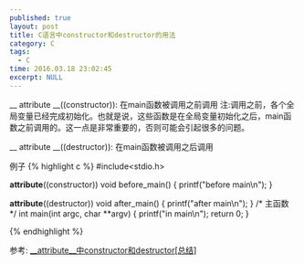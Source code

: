 ```yaml
---
published: true
layout: post
title: C语言中constructor和destructor的用法
category: C
tags: 
  - C
time: 2016.03.18 23:02:45
excerpt: NULL
---
```


__ attribute __((constructor)): 在main函数被调用之前调用
注:调用之前，各个全局变量已经完成初始化。也就是说，这些函数是在全局变量初始化之后，main函数之前调用的。这一点是非常重要的，否则可能会引起很多的问题。

__ attribute __((destructor)):  在main函数被调用之后调用

例子
{% highlight c %}
#include<stdio.h>

__attribute__((constructor)) void before_main() 
{
    printf("before main\n");
}

 __attribute__((destructor)) void after_main() 
{
    printf("after main\n");
}
/* 主函数 */
 int main(int argc, char **argv) 
{
    printf("in main\n");
    return 0;
}

{% endhighlight %}

参考:
[__attribute__中constructor和destructor[总结]](http://www.cnblogs.com/Anker/p/3462363.html)
